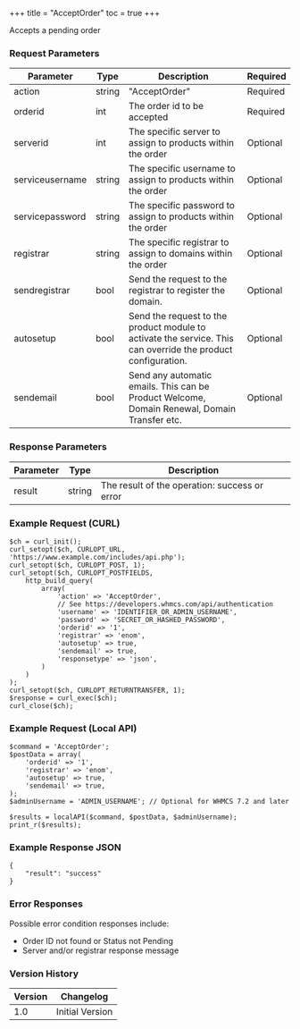 +++
title = "AcceptOrder"
toc = true
+++

Accepts a pending order

### Request Parameters

| Parameter | Type | Description | Required |
| --------- | ---- | ----------- | -------- |
| action | string | "AcceptOrder" | Required |
| orderid | int | The order id to be accepted | Required |
| serverid | int | The specific server to assign to products within the order | Optional |
| serviceusername | string | The specific username to assign to products within the order | Optional |
| servicepassword | string | The specific password to assign to products within the order | Optional |
| registrar | string | The specific registrar to assign to domains within the order | Optional |
| sendregistrar | bool | Send the request to the registrar to register the domain. | Optional |
| autosetup | bool | Send the request to the product module to activate the service. This can override the product configuration. | Optional |
| sendemail | bool | Send any automatic emails. This can be Product Welcome, Domain Renewal, Domain Transfer etc. | Optional |

### Response Parameters

| Parameter | Type | Description |
| --------- | ---- | ----------- |
| result | string | The result of the operation: success or error |


### Example Request (CURL)

```
$ch = curl_init();
curl_setopt($ch, CURLOPT_URL, 'https://www.example.com/includes/api.php');
curl_setopt($ch, CURLOPT_POST, 1);
curl_setopt($ch, CURLOPT_POSTFIELDS,
    http_build_query(
        array(
            'action' => 'AcceptOrder',
            // See https://developers.whmcs.com/api/authentication
            'username' => 'IDENTIFIER_OR_ADMIN_USERNAME',
            'password' => 'SECRET_OR_HASHED_PASSWORD',
            'orderid' => '1',
            'registrar' => 'enom',
            'autosetup' => true,
            'sendemail' => true,
            'responsetype' => 'json',
        )
    )
);
curl_setopt($ch, CURLOPT_RETURNTRANSFER, 1);
$response = curl_exec($ch);
curl_close($ch);
```


### Example Request (Local API)

```
$command = 'AcceptOrder';
$postData = array(
    'orderid' => '1',
    'registrar' => 'enom',
    'autosetup' => true,
    'sendemail' => true,
);
$adminUsername = 'ADMIN_USERNAME'; // Optional for WHMCS 7.2 and later

$results = localAPI($command, $postData, $adminUsername);
print_r($results);
```


### Example Response JSON

```
{
    "result": "success"
}
```


### Error Responses

Possible error condition responses include:

* Order ID not found or Status not Pending
* Server and/or registrar response message


### Version History

| Version | Changelog |
| ------- | --------- |
| 1.0 | Initial Version |
